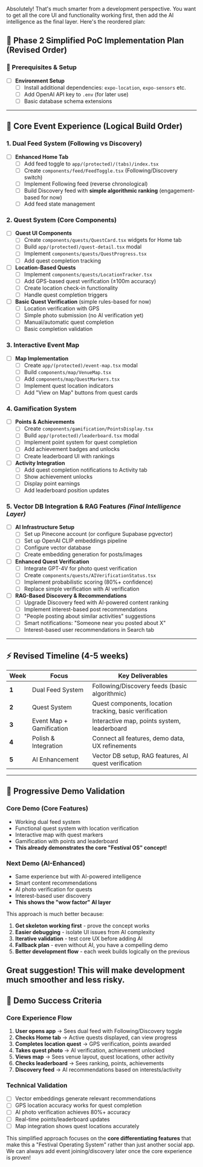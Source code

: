 Absolutely! That's much smarter from a development perspective. You want to get all the core UI and functionality working first, then add the AI intelligence as the final layer. Here's the reordered plan:

## 🎯 **Phase 2 Simplified PoC Implementation Plan (Revised Order)**

### **🔧 Prerequisites & Setup** 
- [ ] **Environment Setup**
  - [ ] Install additional dependencies: `expo-location`, `expo-sensors` etc.
  - [ ] Add OpenAI API key to `.env` (for later use)
  - [ ] Basic database schema extensions

---

## **📱 Core Event Experience (Logical Build Order)**

### **1. Dual Feed System (Following vs Discovery)**
- [ ] **Enhanced Home Tab**
  - [ ] Add feed toggle to `app/(protected)/(tabs)/index.tsx`
  - [ ] Create `components/feed/FeedToggle.tsx` (Following/Discovery switch)
  - [ ] Implement Following feed (reverse chronological)
  - [ ] Build Discovery feed with **simple algorithmic ranking** (engagement-based for now)
  - [ ] Add feed state management

### **2. Quest System (Core Components)**
- [ ] **Quest UI Components**
  - [ ] Create `components/quests/QuestCard.tsx` widgets for Home tab
  - [ ] Build `app/(protected)/quest-detail.tsx` modal
  - [ ] Implement `components/quests/QuestProgress.tsx`
  - [ ] Add quest completion tracking

- [ ] **Location-Based Quests**
  - [ ] Implement `components/quests/LocationTracker.tsx`
  - [ ] Add GPS-based quest verification (±100m accuracy)
  - [ ] Create location check-in functionality
  - [ ] Handle quest completion triggers

- [ ] **Basic Quest Verification** (simple rules-based for now)
  - [ ] Location verification with GPS
  - [ ] Simple photo submission (no AI verification yet)
  - [ ] Manual/automatic quest completion
  - [ ] Basic completion validation

### **3. Interactive Event Map**
- [ ] **Map Implementation**
  - [ ] Create `app/(protected)/event-map.tsx` modal
  - [ ] Build `components/map/VenueMap.tsx`
  - [ ] Add `components/map/QuestMarkers.tsx`
  - [ ] Implement quest location indicators
  - [ ] Add "View on Map" buttons from quest cards

### **4. Gamification System**
- [ ] **Points & Achievements**
  - [ ] Create `components/gamification/PointsDisplay.tsx`
  - [ ] Build `app/(protected)/leaderboard.tsx` modal
  - [ ] Implement point system for quest completion
  - [ ] Add achievement badges and unlocks
  - [ ] Create leaderboard UI with rankings

- [ ] **Activity Integration**
  - [ ] Add quest completion notifications to Activity tab
  - [ ] Show achievement unlocks
  - [ ] Display point earnings
  - [ ] Add leaderboard position updates

### **5. Vector DB Integration & RAG Features** *(Final Intelligence Layer)*
- [ ] **AI Infrastructure Setup**
  - [ ] Set up Pinecone account (or configure Supabase pgvector)
  - [ ] Set up OpenAI CLIP embeddings pipeline
  - [ ] Configure vector database
  - [ ] Create embedding generation for posts/images

- [ ] **Enhanced Quest Verification**
  - [ ] Integrate GPT-4V for photo quest verification
  - [ ] Create `components/quests/AIVerificationStatus.tsx`
  - [ ] Implement probabilistic scoring (80%+ confidence)
  - [ ] Replace simple verification with AI verification

- [ ] **RAG-Based Discovery & Recommendations**
  - [ ] Upgrade Discovery feed with AI-powered content ranking
  - [ ] Implement interest-based post recommendations
  - [ ] "People posting about similar activities" suggestions
  - [ ] Smart notifications: "Someone near you posted about X"
  - [ ] Interest-based user recommendations in Search tab

---

## **⚡ Revised Timeline (4-5 weeks)**

| Week | Focus | Key Deliverables |
|------|-------|------------------|
| **1** | Dual Feed System | Following/Discovery feeds (basic algorithmic) |
| **2** | Quest System | Quest components, location tracking, basic verification |
| **3** | Event Map + Gamification | Interactive map, points system, leaderboard |
| **4** | Polish & Integration | Connect all features, demo data, UX refinements |
| **5** | AI Enhancement | Vector DB setup, RAG features, AI quest verification |

---

## **🎯 Progressive Demo Validation**

### **Core Demo (Core Features)**
- Working dual feed system
- Functional quest system with location verification
- Interactive map with quest markers  
- Gamification with points and leaderboard
- **This already demonstrates the core "Festival OS" concept!**

### **Next Demo (AI-Enhanced)**
- Same experience but with AI-powered intelligence
- Smart content recommendations
- AI photo verification for quests
- Interest-based user discovery
- **This shows the "wow factor" AI layer**

This approach is much better because:
1. **Get skeleton working first** - prove the concept works
2. **Easier debugging** - isolate UI issues from AI complexity  
3. **Iterative validation** - test core UX before adding AI
4. **Fallback plan** - even without AI, you have a compelling demo
5. **Better development flow** - each week builds logically on the previous

Great suggestion! This will make development much smoother and less risky.
---

## **🎯 Demo Success Criteria**

### **Core Experience Flow**
1. **User opens app** → Sees dual feed with Following/Discovery toggle
2. **Checks Home tab** → Active quests displayed, can view progress
3. **Completes location quest** → GPS verification, points awarded
4. **Takes quest photo** → AI verification, achievement unlocked
5. **Views map** → Sees venue layout, quest locations, other activity
6. **Checks leaderboard** → Sees ranking, points, achievements
7. **Discovery feed** → AI recommendations based on interests/activity

### **Technical Validation**
- [ ] Vector embeddings generate relevant recommendations
- [ ] GPS location accuracy works for quest completion
- [ ] AI photo verification achieves 80%+ accuracy
- [ ] Real-time points/leaderboard updates
- [ ] Map integration shows quest locations accurately

This simplified approach focuses on the **core differentiating features** that make this a "Festival Operating System" rather than just another social app. We can always add event joining/discovery later once the core experience is proven!